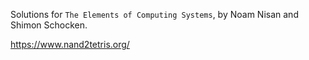 Solutions for `The Elements of Computing Systems`, by Noam Nisan and Shimon Schocken.

https://www.nand2tetris.org/
